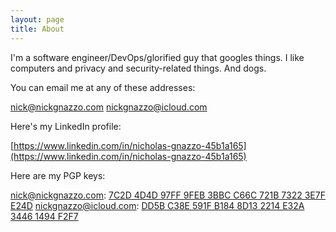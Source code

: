 ```yaml
---
layout: page
title: About
---
```


I'm a software engineer/DevOps/glorified guy that googles things. I like computers and privacy and security-related things. And dogs.

You can email me at any of these addresses:

[nick@nickgnazzo.com](mailto:nick@nickgnazzo.com)
[nickgnazzo@icloud.com](mailto:nickgnazzo@icloud.com)

Here's my LinkedIn profile:

[https://www.linkedin.com/in/nicholas-gnazzo-45b1a165](https://www.linkedin.com/in/nicholas-gnazzo-45b1a165)

Here are my PGP keys:

nick@nickgnazzo.com: [7C2D 4D4D 97FF 9FEB 3BBC C66C 721B 7322 3E7F E24D](https://keys.openpgp.org/vks/v1/by-fingerprint/7C2D4D4D97FF9FEB3BBCC66C721B73223E7FE24D)
nickgnazzo@icloud.com: [DD5B C38E 591F B184 8D13 2214 E32A 3446 1494 F2F7](https://keys.openpgp.org/vks/v1/by-fingerprint/DD5BC38E591FB1848D132214E32A34461494F2F7)
